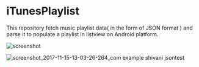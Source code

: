 # iTunesPlaylist

This repository fetch music playlist data( in the form of JSON format ) and parse it to populate a playlist in listview on Android platform.

![screenshot](https://user-images.githubusercontent.com/22793912/32824137-cae65e78-ca05-11e7-98c3-68aa9ce61f1b.png)

![screenshot_2017-11-15-13-03-26-264_com example shivani jsontest](https://user-images.githubusercontent.com/22793912/32824143-d070adc6-ca05-11e7-89ec-fa129b7e3356.png)
